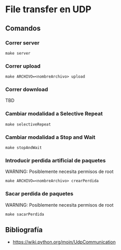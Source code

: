 # File transfer en UDP

## Comandos

### Correr server
```terminal
make server
```
### Correr upload
```terminal
make ARCHIVO=<nombreArchivo> upload 
```
### Correr download
TBD 

### Cambiar modalidad a Selective Repeat
```terminal
make selectiveRepeat
```

### Cambiar modalidad a Stop and Wait
```terminal
make stopAndWait
```

### Introducir perdida artificial de paquetes
WARNING: Posiblemente necesita permisos de root
```terminal
make ARCHIVO=<nombreArchivo> crearPerdida
```
### Sacar perdida de paquetes
WARNING: Posiblemente necesita permisos de root
```terminal
make sacarPerdida
```



## Bibliografía
- https://wiki.python.org/moin/UdpCommunication
